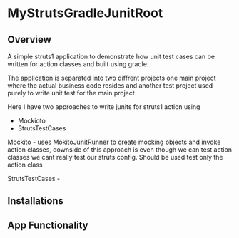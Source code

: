 # MyStrutsGradleJunitRoot

## Overview
A simple struts1 application to demonstrate how unit test cases can be written for action classes and built using gradle.

The application is separated into two diffrent projects one main project where the actual business code resides and another 
test project used purely to write unit test for the main project

Here I have two approaches to write junits for struts1 action using 

* Mockioto
* StrutsTestCases

Mockito - uses MokitoJunitRunner to create mocking objects and invoke action classes, downside of this approach is even though 
we can test action classes we cant really test our struts config. Should be used test only the action class

StrutsTestCases - 



## Installations

## App Functionality
